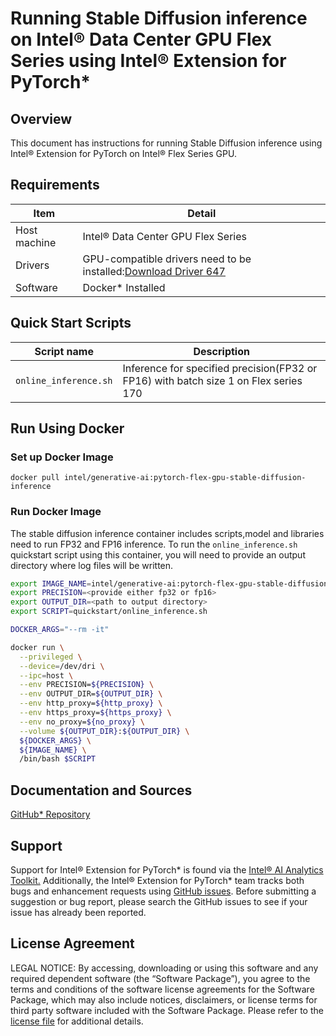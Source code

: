 # Running Stable Diffusion inference on Intel® Data Center GPU Flex Series using Intel® Extension for PyTorch*

## Overview

This document has instructions for running Stable Diffusion inference using Intel® Extension for PyTorch on Intel® Flex Series GPU.

## Requirements
| Item | Detail |
| ------ | ------- |
| Host machine  | Intel® Data Center GPU Flex Series  |
| Drivers | GPU-compatible drivers need to be installed:[Download Driver 647](https://dgpu-docs.intel.com/releases/stable_647_21_20230714.html)
| Software | Docker* Installed |

## Quick Start Scripts

| Script name | Description |
|-------------|-------------|
| `online_inference.sh` | Inference for specified precision(FP32 or FP16) with batch size 1 on Flex series 170 |

## Run Using Docker

### Set up Docker Image

```
docker pull intel/generative-ai:pytorch-flex-gpu-stable-diffusion-inference
```

### Run Docker Image
The stable diffusion inference container includes scripts,model and libraries need to run FP32 and FP16 inference. To run the `online_inference.sh` quickstart script using this container, you will need to provide an output directory where log files will be written. 

```bash
export IMAGE_NAME=intel/generative-ai:pytorch-flex-gpu-stable-diffusion-inference
export PRECISION=<provide either fp32 or fp16>
export OUTPUT_DIR=<path to output directory>
export SCRIPT=quickstart/online_inference.sh

DOCKER_ARGS="--rm -it"

docker run \
  --privileged \
  --device=/dev/dri \
  --ipc=host \
  --env PRECISION=${PRECISION} \
  --env OUTPUT_DIR=${OUTPUT_DIR} \
  --env http_proxy=${http_proxy} \
  --env https_proxy=${https_proxy} \
  --env no_proxy=${no_proxy} \
  --volume ${OUTPUT_DIR}:${OUTPUT_DIR} \
  ${DOCKER_ARGS} \
  ${IMAGE_NAME} \
  /bin/bash $SCRIPT
```
## Documentation and Sources

[GitHub* Repository](https://github.com/IntelAI/models/tree/master/docker/flex-gpu)

## Support
Support for Intel® Extension for PyTorch* is found via the [Intel® AI Analytics Toolkit.](https://www.intel.com/content/www/us/en/developer/tools/oneapi/ai-analytics-toolkit.html#gs.qbretz) Additionally, the Intel® Extension for PyTorch* team tracks both bugs and enhancement requests using [GitHub issues](https://github.com/intel/intel-extension-for-pytorch/issues). Before submitting a suggestion or bug report, please search the GitHub issues to see if your issue has already been reported.

## License Agreement

LEGAL NOTICE: By accessing, downloading or using this software and any required dependent software (the “Software Package”), you agree to the terms and conditions of the software license agreements for the Software Package, which may also include notices, disclaimers, or license terms for third party software included with the Software Package. Please refer to the [license file](https://github.com/IntelAI/models/tree/master/third_party) for additional details.
